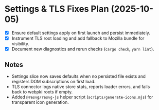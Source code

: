 # Settings & TLS Fixes Plan (2025-10-05)

- [x] Ensure default settings apply on first launch and persist immediately.
- [x] Instrument TLS root loading and add fallback to Mozilla bundle for visibility.
- [x] Document new diagnostics and rerun checks (`cargo check`, `yarn lint`).

## Notes
- Settings slice now saves defaults when no persisted file exists and registers DOM subscriptions on first load.
- TLS connector logs native store stats, reports loader errors, and falls back to webpki roots if empty.
- Added `@resvg/resvg-js` helper script (`scripts/generate-icons.mjs`) for transparent icon generation.
